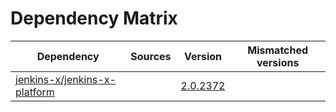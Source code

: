 # Dependency Matrix

Dependency | Sources | Version | Mismatched versions
---------- | ------- | ------- | -------------------
[jenkins-x/jenkins-x-platform](https://github.com/jenkins-x/jenkins-x-platform) |  | [2.0.2372](https://github.com/jenkins-x/jenkins-x-platform/releases/tag/v2.0.2372) | 
